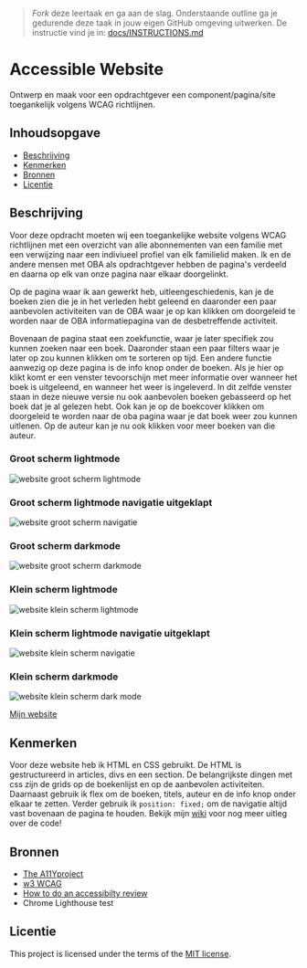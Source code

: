 > _Fork_ deze leertaak en ga aan de slag. Onderstaande outline ga je gedurende deze taak in jouw eigen GitHub omgeving uitwerken. De instructie vind je in: [docs/INSTRUCTIONS.md](https://github.com/fdnd-task/all-human-accessible-website/blob/main/docs/INSTRUCTIONS.md)

# Accessible Website

Ontwerp en maak voor een opdrachtgever een component/pagina/site toegankelijk volgens WCAG richtlijnen.

## Inhoudsopgave

  * [Beschrijving](#beschrijving)
  * [Kenmerken](#kenmerken)
  * [Bronnen](#bronnen)
  * [Licentie](#licentie)

## Beschrijving
<!-- In de Beschrijving staat hoe je project er uit ziet, hoe het werkt en wat je er mee kan. -->
Voor deze opdracht moeten wij een toegankelijke website volgens WCAG richtlijnen met een overzicht van alle abonnementen van een familie met een verwijzing naar een indiviueel profiel van elk familielid maken. Ik en de andere mensen met OBA als opdrachtgever hebben de pagina's verdeeld en daarna op elk van onze pagina naar elkaar doorgelinkt.

Op de pagina waar ik aan gewerkt heb, uitleengeschiedenis, kan je de boeken zien die je in het verleden hebt geleend en daaronder een paar aanbevolen activiteiten van de OBA waar je op kan klikken om doorgeleid te worden naar de OBA informatiepagina van de desbetreffende activiteit.

Bovenaan de pagina staat een zoekfunctie, waar je later specifiek zou kunnen zoeken naar een boek. Daaronder staan een paar filters waar je later op zou kunnen klikken om te sorteren op tijd. Een andere functie aanwezig op deze pagina is de info knop onder de boeken. Als je hier op klikt komt er een venster tevoorschijn met meer informatie over wanneer het boek is uitgeleend, en wanneer het weer is ingeleverd. In dit zelfde venster staan in deze nieuwe versie nu ook aanbevolen boeken gebasseerd op het boek dat je al gelezen hebt.
Ook kan je op de boekcover klikken om doorgeleid te worden naar de oba pagina waar je dat boek weer zou kunnen uitlenen. Op de auteur kan je nu ook klikken voor meer boeken van die auteur.

<!-- Voeg een mooie poster visual toe 📸 -->

### Groot scherm lightmode

![website groot scherm lightmode](https://github.com/Annevd/all-human-accessible-website/assets/144004647/94cae7bf-9336-4d9b-9075-d7788a9efe5e)

### Groot scherm lightmode navigatie uitgeklapt

![website groot scherm navigatie](https://github.com/Annevd/all-human-accessible-website/assets/144004647/9cde1a53-4e93-4601-878b-28d94506fc38)

### Groot scherm darkmode

![website groot scherm darkmode](https://github.com/Annevd/all-human-accessible-website/assets/144004647/57f8dd56-4b32-411f-a376-625b6dd704e6)

### Klein scherm lightmode

![website klein scherm lightmode](https://github.com/Annevd/all-human-accessible-website/assets/144004647/7b81b6c5-df0b-4d39-92da-698909931213)

### Klein scherm lightmode navigatie uitgeklapt

![website klein scherm navigatie](https://github.com/Annevd/all-human-accessible-website/assets/144004647/0f353d2d-84d7-4ee2-931e-9881bd113449)

### Klein scherm darkmode

![website klein scherm dark mode](https://github.com/Annevd/all-human-accessible-website/assets/144004647/cf0faa6d-3301-40ed-961a-0127c458ac6a)


<!-- Voeg een link toe naar Github Pages 🌐-->

[Mijn website](https://annevd.github.io/all-human-accessible-website/)

## Kenmerken
<!-- Bij Kenmerken staat welke technieken zijn gebruikt en hoe. Wat is de HTML structuur? Wat zijn de belangrijkste dingen in CSS? Wat is er met Javascript gedaan en hoe? Misschien heb je een framwork of library gebruikt? -->

Voor deze website heb ik HTML en CSS gebruikt. De HTML is gestructureerd in articles, divs en een section. De belangrijkste dingen met css zijn de grids op de boekenlijst en op de aanbevolen activiteiten. Daarnaast gebruik ik flex om de boeken, titels, auteur en de info knop onder elkaar te zetten. Verder gebruik ik ```position: fixed;``` om de navigatie altijd vast bovenaan de pagina te houden. Bekijk mijn [wiki](https://github.com/Annevd/all-human-accessible-website/wiki) voor nog meer uitleg over de code!


## Bronnen

* [The A11Yproject](https://www.a11yproject.com/)
* [w3 WCAG](https://www.w3.org/WAI/standards-guidelines/wcag/)
* [How to do an accessibilty review](https://web.dev/articles/how-to-review)
* Chrome Lighthouse test

## Licentie


This project is licensed under the terms of the [MIT license](./LICENSE).
